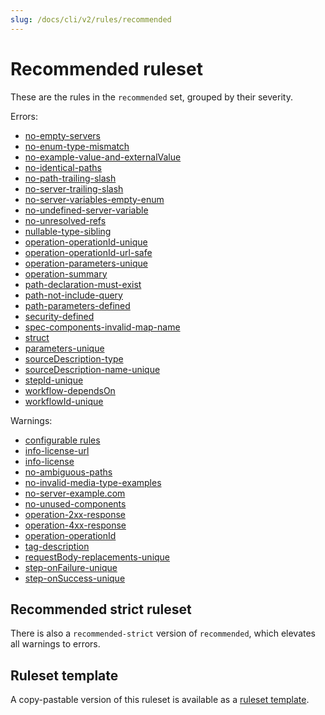 ```yaml
---
slug: /docs/cli/v2/rules/recommended
---
```


# Recommended ruleset

These are the rules in the `recommended` set, grouped by their severity.

Errors:

- [no-empty-servers](./oas/no-empty-servers.md)
- [no-enum-type-mismatch](./oas/no-enum-type-mismatch.md)
- [no-example-value-and-externalValue](./oas/no-example-value-and-externalValue.md)
- [no-identical-paths](./oas/no-identical-paths.md)
- [no-path-trailing-slash](./oas/no-path-trailing-slash.md)
- [no-server-trailing-slash](./oas/no-server-trailing-slash.md)
- [no-server-variables-empty-enum](./oas/no-server-variables-empty-enum.md)
- [no-undefined-server-variable](./oas/no-undefined-server-variable.md)
- [no-unresolved-refs](./oas/no-unresolved-refs.md)
- [nullable-type-sibling](./oas/nullable-type-sibling.md)
- [operation-operationId-unique](./oas/operation-operationId-unique.md)
- [operation-operationId-url-safe](./oas/operation-operationId-url-safe.md)
- [operation-parameters-unique](./oas/operation-parameters-unique.md)
- [operation-summary](./oas/operation-summary.md)
- [path-declaration-must-exist](./oas/path-declaration-must-exist.md)
- [path-not-include-query](./oas/path-not-include-query.md)
- [path-parameters-defined](./oas/path-parameters-defined.md)
- [security-defined](./oas/security-defined.md)
- [spec-components-invalid-map-name](./oas/spec-components-invalid-map-name.md)
- [struct](./oas/struct.md)
- [parameters-unique](./arazzo/parameters-unique.md)
- [sourceDescription-type](./arazzo/sourceDescriptions-type.md)
- [sourceDescription-name-unique](./arazzo/sourceDescriptions-name-unique.md)
- [stepId-unique](./arazzo/stepId-unique.md)
- [workflow-dependsOn](./arazzo/workflow-dependsOn.md)
- [workflowId-unique](./arazzo/workflowId-unique.md)

Warnings:

- [configurable rules](./configurable-rules.md)
- [info-license-url](./oas/info-license-url.md)
- [info-license](./oas/info-license.md)
- [no-ambiguous-paths](./oas/no-ambiguous-paths.md)
- [no-invalid-media-type-examples](./oas/no-invalid-media-type-examples.md)
- [no-server-example.com](./oas/no-server-example-com.md)
- [no-unused-components](./oas/no-unused-components.md)
- [operation-2xx-response](./oas/operation-2xx-response.md)
- [operation-4xx-response](./oas/operation-4xx-response.md)
- [operation-operationId](./oas/operation-operationId.md)
- [tag-description](./oas/tag-description.md)
- [requestBody-replacements-unique](./arazzo/requestBody-replacements-unique.md)
- [step-onFailure-unique](./arazzo/step-onFailure-unique.md)
- [step-onSuccess-unique](./arazzo/step-onSuccess-unique.md)

## Recommended strict ruleset

There is also a `recommended-strict` version of `recommended`, which elevates all warnings to errors.

## Ruleset template

A copy-pastable version of this ruleset is available as a [ruleset template](./ruleset-templates.md).
